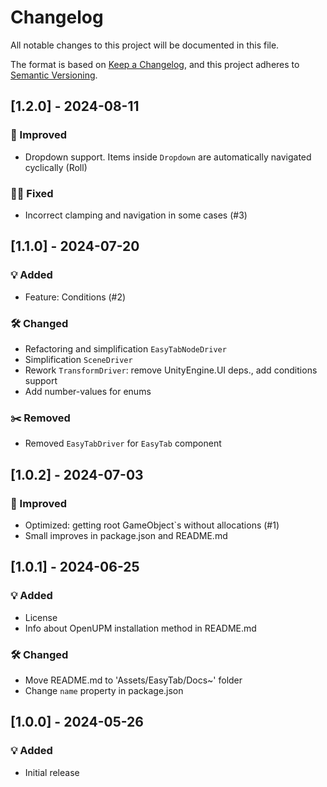# Changelog

All notable changes to this project will be documented in this file.

The format is based on [Keep a Changelog](https://keepachangelog.com/en/1.0.0/),
and this project adheres to [Semantic Versioning](https://semver.org/spec/v2.0.0.html).

## [1.2.0] - 2024-08-11
### 🚀 Improved
- Dropdown support. Items inside `Dropdown` are automatically navigated cyclically (Roll)

### 👨‍🔧 Fixed
- Incorrect clamping and navigation in some cases (#3)

## [1.1.0] - 2024-07-20
### 💡 Added
- Feature: Conditions (#2)

### 🛠 Changed
- Refactoring and simplification `EasyTabNodeDriver` 
- Simplification `SceneDriver`
- Rework `TransformDriver`: remove UnityEngine.UI deps., add conditions support
- Add number-values for enums

### ✂️ Removed
- Removed `EasyTabDriver` for `EasyTab` component

## [1.0.2] - 2024-07-03
### 🚀 Improved
- Optimized: getting root GameObject`s without allocations (#1)
- Small improves in package.json and README.md

## [1.0.1] - 2024-06-25
### 💡 Added
- License 
- Info about OpenUPM installation method in README.md

### 🛠 Changed
- Move README.md to 'Assets/EasyTab/Docs~' folder
- Change `name` property in package.json   

## [1.0.0] - 2024-05-26
### 💡 Added
- Initial release